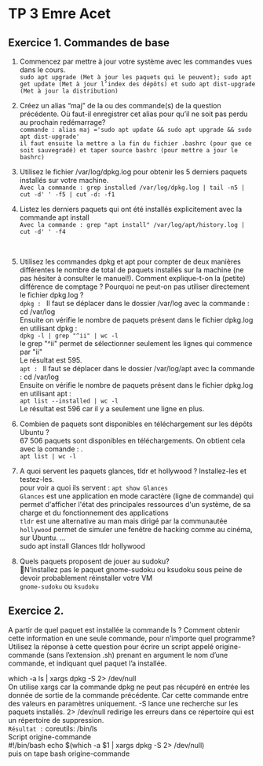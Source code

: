 # TP 3 Emre Acet
## Exercice 1. Commandes de base


1. Commencez par mettre à jour votre système avec les commandes vues dans le cours.  <br/> 
`sudo apt upgrade (Met à jour les paquets qui le peuvent); sudo apt get update (Met à jour l’index des dépôts) et sudo apt dist-upgrade (Met à jour la distribution)`

2. Créez un alias “maj” de la ou des commande(s) de la question précédente. Où faut-il enregistrer cet alias pour qu’il ne soit pas perdu au prochain redémarrage? <br/> 
`commande : alias maj ='sudo apt update && sudo apt upgrade && sudo apt dist-upgrade'` <br/> 
 `il faut ensuite la mettre a la fin du fichier .bashrc (pour que ce soit sauvegradé) et taper source bashrc (pour mettre a jour le bashrc) `

3. Utilisez le fichier /var/log/dpkg.log pour obtenir les 5 derniers paquets installés sur votre machine.<br/> 
`Avec la commande : grep installed /var/log/dpkg.log | tail -n5 | cut -d' ' -f5 | cut -d: -f1` <br/> 

4. Listez les derniers paquets qui ont été installés explicitement avec la commande apt install <br/> 
`Avec la commande : grep "apt install" /var/log/apt/history.log | cut -d' ' -f4` 
 <br/> 


5. Utilisez les commandes dpkg et apt pour compter de deux manières différentes le nombre de total de
paquets installés sur la machine (ne pas hésiter à consulter le manuel!). Comment explique-t-on la
(petite) différence de comptage ? Pourquoi ne peut-on pas utiliser directement le fichier dpkg.log ?  <br/> 
`dpkg : ` Il faut se déplacer dans le dossier /var/log avec la commande :
cd /var/log  <br/> 
Ensuite on vérifie le nombre de paquets présent dans le fichier dpkg.log en utilisant dpkg : <br/> 
`dpkg -l | grep "^ii" | wc -l`  <br/> 
le grep "^ii" permet de sélectionner seulement les lignes qui commence par "ii"  <br/> 
Le résultat est 595.  <br/> 
`apt : ` Il faut se déplacer dans le dossier /var/log/apt avec la commande :
cd /var/log  <br/> 
Ensuite on vérifie le nombre de paquets présent dans le fichier dpkg.log en utilisant apt :  <br/> 
`apt list --installed | wc -l`   <br/> 
Le résultat est 596 car il y a seulement une ligne en plus.  <br/> 


6. Combien de paquets sont disponibles en téléchargement sur les dépôts Ubuntu ? <br/> 
67 506 paquets sont disponibles en téléchargements. On obtient cela avec la comande : . <br/> 
`apt list | wc -l` <br/> 

7. A quoi servent les paquets glances, tldr et hollywood ? Installez-les et testez-les.  <br/> 
pour voir a quoi ils servent : `apt show Glances`  <br/> 
`Glances` est une application en mode caractère (ligne de commande) qui permet d'afficher l'état des principales ressources d'un système, de sa charge et du fonctionnement des applications <br/> 
`tldr` est une alternative au man mais dirigé par la communautée<br/> 
`hollywood` permet de simuler une fenêtre de hacking comme au cinéma, sur Ubuntu. ...  <br/> 
sudo apt install Glances tldr hollywood 
 
8. Quels paquets proposent de jouer au sudoku? <br/> 
N’installez pas le paquet gnome-sudoku ou ksudoku sous peine de devoir probablement réinstaller
votre VM  <br/> 
`gnome-sudoku` ou `ksudoku`

## Exercice 2.
A partir de quel paquet est installée la commande ls ? Comment obtenir cette information en une
seule commande, pour n’importe quel programme? Utilisez la réponse à cette question pour écrire un
script appelé origine-commande (sans l’extension .sh) prenant en argument le nom d’une commande, et
indiquant quel paquet l’a installée. <br/> 


which -a ls | xargs dpkg -S 2> /dev/null <br/> 
On utilise xargs car la commande dpkg ne peut pas récupéré en entrée les donnée de sortie de la commande précédente. Car cette commande entre des valeurs en paramètres uniquement. -S lance une recherche sur les paquets installés. 2> /dev/null redirige les erreurs dans ce répertoire qui est un répertoire de suppression. <br/> 
`Résultat :`  coreutils: /bin/ls <br/> 
Script origine-commande <br/> 
#!/bin/bash echo $(which -a $1 | xargs dpkg -S 2> /dev/null) <br/>
puis on tape bash origine-commande <br/>